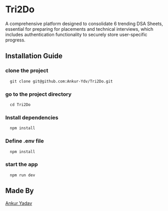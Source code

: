# Tri2Do
A comprehensive platform designed to consolidate 6 trending DSA Sheets, essential for preparing for placements and technical interviews, which includes authentication functionality to securely store user-specific progress.

## Installation Guide
### clone the project
```
  git clone git@github.com:Ankur-Ydv/Tri2Do.git
```
### go to the project directory
```
  cd Tri2Do
```
### Install dependencies
```
  npm install
```
### Define .env file 
```
  npm install
```
### start the app
```
  npm run dev
```
## Made By
[Ankur Yadav](https://github.com/Ankur-Ydv)
